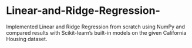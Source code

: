 # Linear-and-Ridge-Regression-
Implemented Linear and Ridge Regression from scratch using NumPy and compared results with Scikit-learn’s built-in models on the given California Housing dataset.
